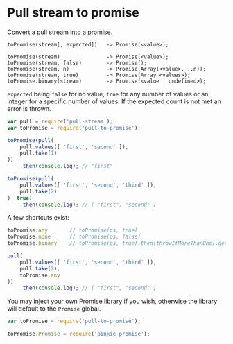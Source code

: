# Pull stream to promise

Convert a pull stream into a promise.

```
toPromise(stream[, expected])	-> Promise(<value>);

toPromise(stream)				-> Promise(<value>);
toPromise(stream, false)		-> Promise();
toPromise(stream, n)			-> Promise(Array(<value>, ..n));
toPromise(stream, true)			-> Promise(Array <values>);
toPromise.binary(stream)		-> Promise(<value | undefined>);
```

`expected` being `false` for no value, `true` for any number of values or an
integer for a specific number of values. If the expected count is not met an
error is thrown.

```js
var pull = require('pull-stream');
var toPromise = require('pull-to-promise');

toPromise(pull(
	pull.values([ 'first', 'second' ]),
	pull.take(1)
))
	.then(console.log);	// "first"
```

```js
toPromise(pull(
	pull.values([ 'first', 'second', 'third' ]),
	pull.take(2)
), true)
	.then(console.log);	// [ "first", "second" ]
```

A few shortcuts exist:

```js
toPromise.any		// toPromise(ps, true)
toPromise.none		// toPromise(ps, false)
toPromise.binary	// toPromise(ps, true).then(throwIfMoreThanOne).get(0)

pull(
	pull.values([ 'first', 'second', 'third' ]),
	pull.take(2),
	toPromise.any
))
	.then(console.log);	// [ "first", "second" ]
```

You may inject your own Promise library if you wish, otherwise the library
will default to the `Promise` global.

```js
var toPromise = require('pull-to-promise');

toPromise.Promise = require('pinkie-promise');
```
